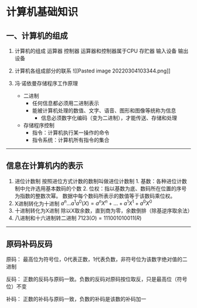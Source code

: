 计算机基础知识
===
一、计算机的组成
---
1. 计算机的组成
	运算器
	控制器
		运算器和控制器属于CPU
	存贮器
	输入设备
	输出设备

2. 计算机各组成部分的联系
![[Pasted image 20220304103344.png]]

3. 冯·诺依曼存储程序工作原理
	- 二进制
		- 任何信息都必须用二进制表示
		- 能被计算机处理的数值、文字、语音、图形和图像等统称为信息
			- 信息必须数字化编码（变为二进制），才能传送、存储和处理
	- 存储程序控制
		- 指令：计算机执行某一操作的命令
		- 指令系统：计算机所有指令的集合
---
## 信息在计算机内的表示
1. 进位计数制
	按照进位方式计数的数制叫做进位计数制
		1. 基数：各种进位计数制中允许选用基本数码的个数
		2. 位权：指以基数为底、数码所在位置的序号为指数的整数次幂。
				数据中每个数码所表示的数值等于该数码乘位权。
1. X进制转化为十进制
	$a^n...a^1a^0(X)=a^nX^n+...+a^1X^1+a^0X^0$
1. 十进制转化为X进制
	除以X取余数，直到商为零，余数倒排（除基逆序取余法）
3. 八进制和十六进制转二进制
	$7123(O)=111 001 010 011(R)$
---
## 原码补码反码
原码：
	最高位为符号位，0代表正数，1代表负数，非符号位为该数字绝对值的二进制

	
反码：
	正数的反码与原码一致。负数的反码对原码按位取反，只是最高位（符号位）不变

	
补码：
	正数的补码与原码一致，负数的补码是该数的补码加一